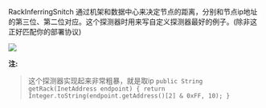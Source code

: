 RackInferringSnitch 通过机架和数据中心来决定节点的距离，分别和节点ip地址的第三位、第二位对应。这个探测器时用来写自定义探测器最好的例子。(除非这正好匹配你的部署协议)

![](http://docs.datastax.com/en/cassandra/3.0/cassandra/images/arc_rack_inferring_snitch_ips.png)


**注:**
> 这个探测器实现起来非常粗暴，就是取ip
> `public String getRack(InetAddress endpoint)
    {
        return Integer.toString(endpoint.getAddress()[2] & 0xFF, 10);
    }`
